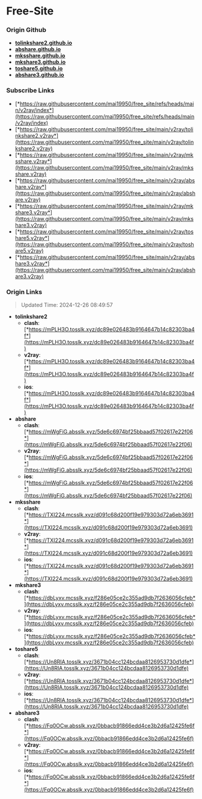 # Free-Site

### Origin Github

- [**tolinkshare2.github.io**](https://github.com/tolinkshare2/tolinkshare2.github.io)
- [**abshare.github.io**](https://github.com/abshare/abshare.github.io)
- [**mksshare.github.io**](https://github.com/mksshare/mksshare.github.io)
- [**mkshare3.github.io**](https://github.com/mkshare3/mkshare3.github.io)
- [**toshare5.github.io**](https://github.com/toshare5/toshare5.github.io)
- [**abshare3.github.io**](https://github.com/abshare3/abshare3.github.io)

### Subscribe Links

- [*https://raw.githubusercontent.com/mai19950/free_site/refs/heads/main/v2ray/index*](https://raw.githubusercontent.com/mai19950/free_site/refs/heads/main/v2ray/index)
- [*https://raw.githubusercontent.com/mai19950/free_site/main/v2ray/tolinkshare2.v2ray*](https://raw.githubusercontent.com/mai19950/free_site/main/v2ray/tolinkshare2.v2ray)
- [*https://raw.githubusercontent.com/mai19950/free_site/main/v2ray/mksshare.v2ray*](https://raw.githubusercontent.com/mai19950/free_site/main/v2ray/mksshare.v2ray)
- [*https://raw.githubusercontent.com/mai19950/free_site/main/v2ray/abshare.v2ray*](https://raw.githubusercontent.com/mai19950/free_site/main/v2ray/abshare.v2ray)
- [*https://raw.githubusercontent.com/mai19950/free_site/main/v2ray/mkshare3.v2ray*](https://raw.githubusercontent.com/mai19950/free_site/main/v2ray/mkshare3.v2ray)
- [*https://raw.githubusercontent.com/mai19950/free_site/main/v2ray/toshare5.v2ray*](https://raw.githubusercontent.com/mai19950/free_site/main/v2ray/toshare5.v2ray)
- [*https://raw.githubusercontent.com/mai19950/free_site/main/v2ray/abshare3.v2ray*](https://raw.githubusercontent.com/mai19950/free_site/main/v2ray/abshare3.v2ray)

### Origin Links

> Updated Time: 2024-12-26 08:49:57

- **tolinkshare2**
  - **clash**: [*https://mPLH3O.tosslk.xyz/dc89e026483b9164647b14c82303ba4f*](https://mPLH3O.tosslk.xyz/dc89e026483b9164647b14c82303ba4f)
  - **v2ray**: [*https://mPLH3O.tosslk.xyz/dc89e026483b9164647b14c82303ba4f*](https://mPLH3O.tosslk.xyz/dc89e026483b9164647b14c82303ba4f)
  - **ios**: [*https://mPLH3O.tosslk.xyz/dc89e026483b9164647b14c82303ba4f*](https://mPLH3O.tosslk.xyz/dc89e026483b9164647b14c82303ba4f)
- **abshare**
  - **clash**: [*https://mWgFiG.absslk.xyz/5de6c6974bf25bbaad57f02617e22f06*](https://mWgFiG.absslk.xyz/5de6c6974bf25bbaad57f02617e22f06)
  - **v2ray**: [*https://mWgFiG.absslk.xyz/5de6c6974bf25bbaad57f02617e22f06*](https://mWgFiG.absslk.xyz/5de6c6974bf25bbaad57f02617e22f06)
  - **ios**: [*https://mWgFiG.absslk.xyz/5de6c6974bf25bbaad57f02617e22f06*](https://mWgFiG.absslk.xyz/5de6c6974bf25bbaad57f02617e22f06)
- **mksshare**
  - **clash**: [*https://TXI224.mcsslk.xyz/d091c68d200f19e979303d72a6eb3691*](https://TXI224.mcsslk.xyz/d091c68d200f19e979303d72a6eb3691)
  - **v2ray**: [*https://TXI224.mcsslk.xyz/d091c68d200f19e979303d72a6eb3691*](https://TXI224.mcsslk.xyz/d091c68d200f19e979303d72a6eb3691)
  - **ios**: [*https://TXI224.mcsslk.xyz/d091c68d200f19e979303d72a6eb3691*](https://TXI224.mcsslk.xyz/d091c68d200f19e979303d72a6eb3691)
- **mkshare3**
  - **clash**: [*https://dbLyxv.mcsslk.xyz/f286e05ce2c355ad9db7f2636056cfeb*](https://dbLyxv.mcsslk.xyz/f286e05ce2c355ad9db7f2636056cfeb)
  - **v2ray**: [*https://dbLyxv.mcsslk.xyz/f286e05ce2c355ad9db7f2636056cfeb*](https://dbLyxv.mcsslk.xyz/f286e05ce2c355ad9db7f2636056cfeb)
  - **ios**: [*https://dbLyxv.mcsslk.xyz/f286e05ce2c355ad9db7f2636056cfeb*](https://dbLyxv.mcsslk.xyz/f286e05ce2c355ad9db7f2636056cfeb)
- **toshare5**
  - **clash**: [*https://Un8RIA.tosslk.xyz/3671b04cc124bcdaa8126953730d1dfe*](https://Un8RIA.tosslk.xyz/3671b04cc124bcdaa8126953730d1dfe)
  - **v2ray**: [*https://Un8RIA.tosslk.xyz/3671b04cc124bcdaa8126953730d1dfe*](https://Un8RIA.tosslk.xyz/3671b04cc124bcdaa8126953730d1dfe)
  - **ios**: [*https://Un8RIA.tosslk.xyz/3671b04cc124bcdaa8126953730d1dfe*](https://Un8RIA.tosslk.xyz/3671b04cc124bcdaa8126953730d1dfe)
- **abshare3**
  - **clash**: [*https://Fq0OCw.absslk.xyz/0bbacb91866edd4ce3b2d6a12425fe6f*](https://Fq0OCw.absslk.xyz/0bbacb91866edd4ce3b2d6a12425fe6f)
  - **v2ray**: [*https://Fq0OCw.absslk.xyz/0bbacb91866edd4ce3b2d6a12425fe6f*](https://Fq0OCw.absslk.xyz/0bbacb91866edd4ce3b2d6a12425fe6f)
  - **ios**: [*https://Fq0OCw.absslk.xyz/0bbacb91866edd4ce3b2d6a12425fe6f*](https://Fq0OCw.absslk.xyz/0bbacb91866edd4ce3b2d6a12425fe6f)
